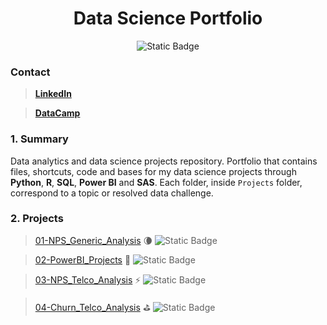 <h1 align="center"> Data Science Portfolio </h1>

<div align="center">

  <img alt="Static Badge" src="https://img.shields.io/badge/active_repository-true-blue">

<!--<img alt="Static Badge" src="https://img.shields.io/badge/status-in progress-red">-->

</div>  

### Contact

> [**LinkedIn**](https://www.linkedin.com/in/felipe-leandro-aguazaco/)

> [**DataCamp**](https://www.datacamp.com/profile/leandro-aguazaco)

### 1. Summary

Data analytics and data science projects repository. Portfolio that contains files, shortcuts, code and bases for my data science projects through **Python**, **R**, **SQL**, **Power BI** and **SAS**. Each folder, inside `Projects` folder, correspond to a topic or resolved data challenge.

### 2. Projects

> [01-NPS_Generic_Analysis](https://github.com/leandroaguazaco/data_science_portfolio/tree/main/Projects/01-NPS_Analysis) 🌘 <img alt="Static Badge" src="https://img.shields.io/badge/status-finished-green">

> [02-PowerBI_Projects](https://github.com/leandroaguazaco/data_science_portfolio/tree/main/Projects/02-PowerBI_Projects) 🦧 <img alt="Static Badge" src="https://img.shields.io/badge/status-in progress-purple">

> [03-NPS_Telco_Analysis](https://github.com/leandroaguazaco/data_science_portfolio/tree/main/Projects/03-NPS_Telco_Analysis) ⚡ <img alt="Static Badge" src="https://img.shields.io/badge/status-finished-green">

> [04-Churn_Telco_Analysis](https://github.com/leandroaguazaco/data_science_portfolio/tree/main/Projects/04-Churn_Telco_Analysis) ⛳ <img alt="Static Badge" src="https://img.shields.io/badge/status-in progress-purple">

